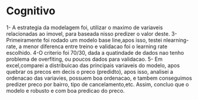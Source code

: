 # Cognitivo

1- A estrategia da modelagem foi, utilizar o maximo de variaveis relacionadas ao imovel, para baseada nisso predizer o valor deste.
3- Primeiramente foi rodado um modelo base line,apos isso, testei nlearning-rate, a menor diferenca entre treino e validacao foi o learning rate escolhido.
4-O criterio foi 70/30, dada a quatindade de dados nao tenho problema de overfiting, ou poucos dados para validacao.
5- Em excel,comparei a distribuicao das principais variaveis do modelo, apos quebrar os precos em decis o preco (predidto), apos isso, analisei a ordenacao das variavies, possuem boa ordenacao, e tambem conseguimos predizer preco por bairro, tipo de cancelamento,etc.
Assim, concluo que o modelo e robusto e com boa predicao do preco.



